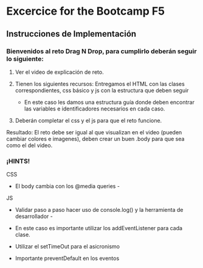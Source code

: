 # Excercice for the Bootcamp F5
## Instrucciones de Implementación

### Bienvenidos al reto Drag N Drop, para cumplirlo deberán seguir lo siguiente:

1. Ver el video de explicación de reto.

2. Tienen los siguientes recursos: Entregamos el HTML con las clases correspondientes, css básico y js con la estructura que deben seguir
   
   * En este caso les damos una estructura guía donde deben encontrar las variables e identificadores necesarios en cada caso.

3. Deberán completar el css y el js para que el reto funcione.

Resultado: El reto debe ser igual al que visualizan en el video (pueden cambiar colores e imagenes), deben crear un buen .body para que sea como el del video.


### ¡HINTS!

CSS

 - El body cambia con los @media queries -


JS

 - Validar paso a paso hacer uso de console.log() y la herramienta de desarrollador - 

- En este caso es importante utilizar los addEventListener para cada clase.

- Utilizar el setTimeOut para el asicronismo

- Importante preventDefault en los eventos